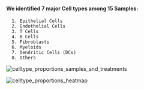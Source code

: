 #### We identified 7 major Cell types among 15 Samples:
      1. Epithelial Cells
      2. Endothelial Cells
      3. T Cells
      4. B Cells
      5. Fibroblasts
      6. Myeloids
      7. Dendritic Cells (DCs)
      8. Others



![celltype_proportions_samples_and_treatments](https://github.com/user-attachments/assets/a3ceb6c1-4def-438e-9590-3cc7faafae68)




![celltype_proportions_heatmap](https://github.com/user-attachments/assets/7a8e7c40-893b-4ab2-839a-640bf2534ce6)
